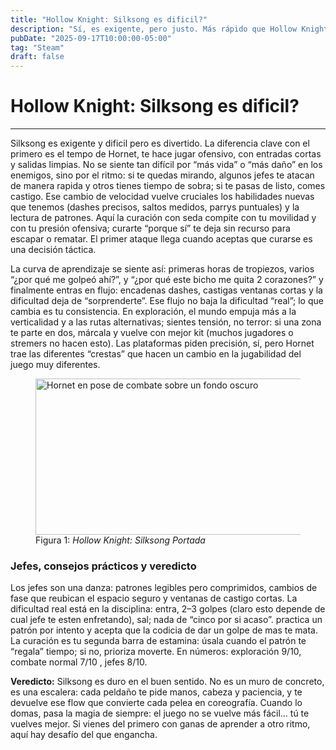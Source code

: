 ```yaml
---
title: "Hollow Knight: Silksong es dificil?"
description: "Sí, es exigente, pero justo. Más rápido que Hollow Knight, con jefes que castigan  y un ritmo de juego que te obliga a atacar a cada enemigo de manera rapida. Si vienes del primero, no te asustes, lo que te tiene que asustar es que si vas a tener la mentalidad de terminar el juego."
pubDate: "2025-09-17T10:00:00-05:00"
tag: "Steam"
draft: false
---
```


# Hollow Knight: Silksong es dificil?

<hr>

Silksong es exigente y dificil pero es divertido. La diferencia clave con el primero es el tempo de Hornet, te hace jugar ofensivo, con entradas cortas y salidas limpias. No se siente tan difícil por “más vida” o “más daño” en los enemigos, sino por el ritmo: si te quedas mirando, algunos jefes te atacan de manera rapida y otros tienes tiempo de sobra; si te pasas de listo, comes castigo. Ese cambio de velocidad vuelve cruciales los habilidades nuevas que tenemos (dashes precisos, saltos medidos, parrys puntuales) y la lectura de patrones. Aquí la curación con seda compite con tu movilidad y con tu presión ofensiva; curarte “porque sí” te deja sin recurso para escapar o rematar. El primer ataque llega cuando aceptas que curarse es una decisión táctica.

La curva de aprendizaje se siente así: primeras horas de tropiezos, varios “¿por qué me golpeó ahí?”, y “¿por qué este bicho me quita 2 corazones?” y finalmente entras en flujo: encadenas dashes, castigas ventanas cortas y la dificultad deja de “sorprenderte”. Ese flujo no baja la dificultad “real”; lo que cambia es tu consistencia. En exploración, el mundo empuja más a la verticalidad y a las rutas alternativas; sientes tensión, no terror: si una zona te parte en dos, márcala y vuelve con mejor kit (muchos jugadores o stremers no hacen esto). Las plataformas piden precisión, sí, pero Hornet trae las diferentes “crestas” que hacen un cambio en la jugabilidad del juego muy diferentes.

<figure class="md-figure">
  <img
    src="/img/2.webp"
    alt="Hornet en pose de combate sobre un fondo oscuro"
    width="500"
    height="250"
    loading="eager"
    fetchpriority="high"
    decoding="async"
  />
  <figcaption class="md-figcaption">
    Figura 1: <em>Hollow Knight: Silksong Portada</em>
  </figcaption>
</figure>

### Jefes, consejos prácticos y veredicto

Los jefes son una danza: patrones legibles pero comprimidos, cambios de fase que reubican el espacio seguro y ventanas de castigo cortas. La dificultad real está en la disciplina: entra, 2–3 golpes (claro esto depende de cual jefe te esten enfretando), sal; nada de “cinco por si acaso”. practica un patrón por intento y acepta que la codicia de dar un golpe de mas te mata. La curación es tu segunda barra de estamina: úsala cuando el patrón te “regala” tiempo; si no, prioriza moverte. En números: exploración 9/10, combate normal 7/10 , jefes 8/10.

**Veredicto:** Silksong es duro en el buen sentido. No es un muro de concreto, es una escalera: cada peldaño te pide manos, cabeza y paciencia, y te devuelve ese flow que convierte cada pelea en coreografía. Cuando lo domas, pasa la magia de siempre: el juego no se vuelve más fácil… tú te vuelves mejor. Si vienes del primero con ganas de aprender a otro ritmo, aquí hay desafío del que engancha.
